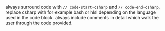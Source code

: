 always surround code with `// code-start-csharp` and `// code-end-csharp`, replace csharp with for example bash or hlsl depending on the language used in the code block.
always include comments in detail which walk the user through the code provided.